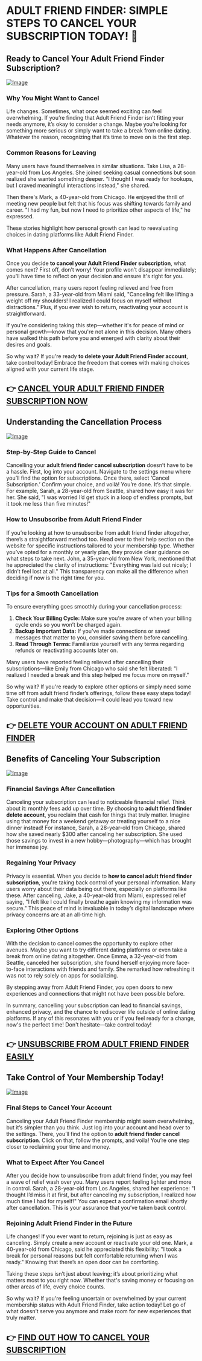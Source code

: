 # ADULT FRIEND FINDER: SIMPLE STEPS TO CANCEL YOUR SUBSCRIPTION TODAY! 🌟

## Ready to Cancel Your Adult Friend Finder Subscription?

[![Image](None)](https://gchaffi.com/FM05vGGJ)

### Why You Might Want to Cancel

Life changes. Sometimes, what once seemed exciting can feel overwhelming. If you’re finding that Adult Friend Finder isn’t fitting your needs anymore, it’s okay to consider a change. Maybe you’re looking for something more serious or simply want to take a break from online dating. Whatever the reason, recognizing that it’s time to move on is the first step.

### Common Reasons for Leaving

Many users have found themselves in similar situations. Take Lisa, a 28-year-old from Los Angeles. She joined seeking casual connections but soon realized she wanted something deeper. "I thought I was ready for hookups, but I craved meaningful interactions instead," she shared. 

Then there's Mark, a 40-year-old from Chicago. He enjoyed the thrill of meeting new people but felt that his focus was shifting towards family and career. "I had my fun, but now I need to prioritize other aspects of life," he expressed.

These stories highlight how personal growth can lead to reevaluating choices in dating platforms like Adult Friend Finder.

### What Happens After Cancellation

Once you decide **to cancel your Adult Friend Finder subscription**, what comes next? First off, don’t worry! Your profile won’t disappear immediately; you'll have time to reflect on your decision and ensure it's right for you.

After cancellation, many users report feeling relieved and free from pressure. Sarah, a 33-year-old from Miami said, "Canceling felt like lifting a weight off my shoulders! I realized I could focus on myself without distractions." Plus, if you ever wish to return, reactivating your account is straightforward.

If you're considering taking this step—whether it's for peace of mind or personal growth—know that you're not alone in this decision. Many others have walked this path before you and emerged with clarity about their desires and goals.

So why wait? If you're ready **to delete your Adult Friend Finder account**, take control today! Embrace the freedom that comes with making choices aligned with your current life stage.



## 👉 [CANCEL YOUR ADULT FRIEND FINDER SUBSCRIPTION NOW](https://gchaffi.com/FM05vGGJ)

## Understanding the Cancellation Process
[![Image](None)](https://gchaffi.com/FM05vGGJ)

### Step-by-Step Guide to Cancel  
Cancelling your **adult friend finder cancel subscription** doesn’t have to be a hassle. First, log into your account. Navigate to the settings menu where you’ll find the option for subscriptions. Once there, select ‘Cancel Subscription.’ Confirm your choice, and voilà! You’re done. It’s that simple.  
For example, Sarah, a 28-year-old from Seattle, shared how easy it was for her. She said, "I was worried I’d get stuck in a loop of endless prompts, but it took me less than five minutes!" 

### How to Unsubscribe from Adult Friend Finder  
If you’re looking at how to unsubscribe from adult friend finder altogether, there’s a straightforward method too. Head over to their help section on the website for specific instructions tailored to your membership type. Whether you’ve opted for a monthly or yearly plan, they provide clear guidance on what steps to take next.
John, a 35-year-old from New York, mentioned that he appreciated the clarity of instructions: "Everything was laid out nicely; I didn’t feel lost at all." This transparency can make all the difference when deciding if now is the right time for you.

### Tips for a Smooth Cancellation  
To ensure everything goes smoothly during your cancellation process:
1. **Check Your Billing Cycle:** Make sure you're aware of when your billing cycle ends so you won’t be charged again.
2. **Backup Important Data:** If you've made connections or saved messages that matter to you, consider saving them before cancelling.
3. **Read Through Terms:** Familiarize yourself with any terms regarding refunds or reactivating accounts later on.

Many users have reported feeling relieved after cancelling their subscriptions—like Emily from Chicago who said she felt liberated: "I realized I needed a break and this step helped me focus more on myself." 

So why wait? If you're ready to explore other options or simply need some time off from adult friend finder’s offerings, follow these easy steps today! Take control and make that decision—it could lead you toward new opportunities.



## 👉 [DELETE YOUR ACCOUNT ON ADULT FRIEND FINDER](https://gchaffi.com/FM05vGGJ)

## Benefits of Canceling Your Subscription

[![Image](None)](https://gchaffi.com/FM05vGGJ)

### Financial Savings After Cancellation
Canceling your subscription can lead to noticeable financial relief. Think about it: monthly fees add up over time. By choosing to **adult friend finder delete account**, you reclaim that cash for things that truly matter. Imagine using that money for a weekend getaway or treating yourself to a nice dinner instead! For instance, Sarah, a 28-year-old from Chicago, shared how she saved nearly $300 after canceling her subscription. She used those savings to invest in a new hobby—photography—which has brought her immense joy.

### Regaining Your Privacy
Privacy is essential. When you decide to **how to cancel adult friend finder subscription**, you're taking back control of your personal information. Many users worry about their data being out there, especially on platforms like these. After canceling, Jake, a 40-year-old from Miami, expressed relief saying, "I felt like I could finally breathe again knowing my information was secure." This peace of mind is invaluable in today’s digital landscape where privacy concerns are at an all-time high.

### Exploring Other Options 
With the decision to cancel comes the opportunity to explore other avenues. Maybe you want to try different dating platforms or even take a break from online dating altogether. Once Emma, a 32-year-old from Seattle, canceled her subscription, she found herself enjoying more face-to-face interactions with friends and family. She remarked how refreshing it was not to rely solely on apps for socializing.

By stepping away from Adult Friend Finder, you open doors to new experiences and connections that might not have been possible before.

In summary, cancelling your subscription can lead to financial savings, enhanced privacy, and the chance to rediscover life outside of online dating platforms. If any of this resonates with you or if you feel ready for a change, now's the perfect time! Don't hesitate—take control today!



## 👉 [UNSUBSCRIBE FROM ADULT FRIEND FINDER EASILY](https://gchaffi.com/FM05vGGJ)

## Take Control of Your Membership Today!

[![Image](None)](https://gchaffi.com/FM05vGGJ)

### Final Steps to Cancel Your Account
Canceling your Adult Friend Finder membership might seem overwhelming, but it’s simpler than you think. Just log into your account and head over to the settings. There, you’ll find the option to **adult friend finder cancel subscription**. Click on that, follow the prompts, and voila! You’re one step closer to reclaiming your time and money.

### What to Expect After You Cancel
After you decide how to unsubscribe from adult friend finder, you may feel a wave of relief wash over you. Many users report feeling lighter and more in control. Sarah, a 28-year-old from Los Angeles, shared her experience: "I thought I’d miss it at first, but after canceling my subscription, I realized how much time I had for myself!" You can expect a confirmation email shortly after cancellation. This is your assurance that you’ve taken back control.

### Rejoining Adult Friend Finder in the Future
Life changes! If you ever want to return, rejoining is just as easy as canceling. Simply create a new account or reactivate your old one. Mark, a 40-year-old from Chicago, said he appreciated this flexibility: "I took a break for personal reasons but felt comfortable returning when I was ready." Knowing that there’s an open door can be comforting.

Taking these steps isn’t just about leaving; it’s about prioritizing what matters most to you right now. Whether that's saving money or focusing on other areas of life, every choice counts. 

So why wait? If you're feeling uncertain or overwhelmed by your current membership status with Adult Friend Finder, take action today! Let go of what doesn’t serve you anymore and make room for new experiences that truly matter.



## 👉 [FIND OUT HOW TO CANCEL YOUR SUBSCRIPTION](https://gchaffi.com/FM05vGGJ)